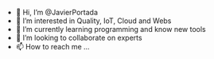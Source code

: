 - 👋 Hi, I’m @JavierPortada
- 👀 I’m interested in Quality, IoT, Cloud and Webs
- 🌱 I’m currently learning programming and know new tools
- 💞️ I’m looking to collaborate on experts
- 📫 How to reach me ...

<!---
JavierPortada/JavierPortada is a ✨ special ✨ repository because its `README.md` (this file) appears on your GitHub profile.
You can click the Preview link to take a look at your changes.
--->
